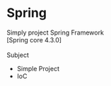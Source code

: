 # Spring
Simply project Spring Framework </br>
[Spring core 4.3.0]</br></br>
Subject
- Simple Project 
- IoC 
